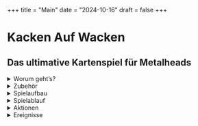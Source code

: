 +++
title = "Main"
date = "2024-10-16"
draft = false
+++


# Kacken Auf Wacken
## Das ultimative Kartenspiel für Metalheads  
  

<details>
  <summary>Worum geht’s?</summary>
 
***


Ihr seid auf dem **Wacken Open Air** und wollt zu euren Lieblingsbands abrocken. Auf den drei Bühnen **„Harder“**, **„Louder“** und **„Faster“** spielen unterschiedliche Bands gleichzeitig, die Entscheidung fällt also nicht immer leicht. Worauf habt ihr gerade Bock? Geht ihr zusammen oder alleine? Habt ihr genug Bier? Und was passiert, wenn ihr gerade jetzt kacken müsst?
Je mehr Songs ihr live seht, desto besser. 
Wenn ihr andere Metalheads mitnehmt, noch besser. 
Und: Es kann nie schaden, ein oder zwei **Bier** mitzunehmen.  

***
</details>

<details>
  <summary>Zubehör</summary>
 
***

<details>
  <summary class="kaw-summary-2">24 „On Stage“-Karten</summary>

<div class="kaw-card-brief"> 
Das sind die Songs, die gerade performt werden.  
Hier spielt z.B. gerade die Band <strong>"Iron Basin"</strong> ihren Song <strong>"Asses High"</strong>.
</div>
 
<div class="kaw-game-hint">
    Diese Karten liegen jeweils auf einer der drei Bühnen <em>"Faster"</em>, <em>"Louder"</em> und <em>"Harder"</em>; außerdem liegt eine im <em>Backstagebereich</em>.
</div>


<div class="kaw-card-sample">                        

| ![Hund](images/vorderseiten/OnStage-Iron-Basin-AssesHigh.png) | ![Hund](images/rueckseiten/OnStage.png) |
|:---------------------------------------------:|:---------------------------------------------:|
| _Beispiel Vorderseite_ | _Rückseite_   |

</div>



</details>


<details>
  <summary class="kaw-summary-2">24 „Rock!“-Karten</summary>
  
_**Das sind die Bands, die ihr gerade gerne live sehen würdet, mit euren Lieblingssongs.  
Wenn ihr z.B. die abgebildete Karte habt, habt ihr total Bock, zur Band "AC/WC" abzurocken.  
Wenn die dann auch noch euren Lieblingssong "Who Made Poo" spielen, würde sich das nochmal auf den Spaßfaktor auswirken.**_

<div class="kaw-card-sample">                         

| ![Hund](images/vorderseiten/ACWC-WhoMadePoo.png) | ![Hund](images/rueckseiten/Rock.png) |
|:---------------------------------------------:|:---------------------------------------------:|
| _Beispiel Vorderseite_ | _Rückseite_   |

</div>



</details>

<details>
  <summary class="kaw-summary-2">24 „Bierstand“-Karten</summary>

<div class="kaw-card-sample">                          

| ![Hund](images/vorderseiten/Bier.png) | ![Hund](images/rueckseiten/Bierstand.png) |
|:---------------------------------------------:|:---------------------------------------------:|
| _Beispiel Vorderseite_ | _Rückseite_   |

</div>

Hier gibt’s Bier. Wenn man Glück hat. 

</details>


<details>
  <summary class="kaw-summary-2">24 „WC“-Karten</summary>

<div class="kaw-card-sample">                        

| ![Hund](images/vorderseiten/Frei.png) | ![Hund](images/rueckseiten/WC.png) |
|:---------------------------------------------:|:---------------------------------------------:|
| _Beispiel Vorderseite_ | _Rückseite_   |

</div>

Fast die einzige Möglichkeit, euer Geschäft zu erledigen.
 
</details>

<details>
  <summary class="kaw-summary-2">6 Karten mit Wacken-Bändchen</summary>

<div class="kaw-card-sample">                         

| ![Hund](images/vorderseiten/4.png) | ![Hund](images/vorderseiten/4.png) |
|:---------------------------------------------:|:---------------------------------------------:|
| _Beispiel Vorderseite_ | _Rückseite_   |

</div>

Wie im richtigen Leben: Wer am Ende die meisten hat, gewinnt.
Zerschneidet diese Karten und verwendet die Wacken-Bändchen als Siegpunkte.  

</details>


***

</details>

<details>
  <summary>Spielaufbau</summary>
 
***

Mischt die Stapel mit den 4 unterschiedlichen Kartenarten gut durch und legt sie als 4 verdeckte Nachziehstapel aus.  
Legt die Wacken-Bändchen neben das Spiel. Das sind eure Gewinnpunkte.

## Baut die Bühnen auf  
Verteilt die Bands auf die 3 Bühnen „Faster“ (links), „Louder“ (Mitte) und „Harder“ (rechts)  folgendermaßen:  
*Zieht von oben jeweils eine „On Stage“-Karte*  
*Wenn die abgebildete Band bereits ausliegt, legt die gezogene Karte dazu*  
*Wenn nicht, legt die gezogene Karte auf die nächste freie Bühne, wenn es eine gibt*  
Macht das so lange, bis eine Karte mit der vierten Band gezogen wird. Diese legt ihr offen auf den „On Stage“-Stapel ab (das ist der Backstage-Bereich, wo sich die Band auf ihren Auftritt vorbereitet).


Im Ergebnis sind das drei offen ausliegende Kartenstapel mit jeweils 1 bis maximal vier Karten. Das Ganze sieht dann etwa so aus:
 
 
 ![Spielfeld](images/Spielfeld.png)
 
***

</details>
<details>
  <summary>Spielablauf</summary>
 
***


Der Spieler mit den längsten Haaren fängt an. 
Regeln für einen Spielzug (genauere Beschreibung der Aktionen siehe „Aktionen“):
Wenn ein Spieler kacken muss (d.h. er hat eine „Kacken“-Karte vor sich liegen), kann er ausschließlich die Aktion „Kacken gehen“ ausführen. Er kann weder Bier holen noch abrocken (auch nicht mit anderen zusammen).
Ansonsten führt er entweder die Aktion „Bock auf Rock“ oder „Bier holen“ aus, d.h. er MUSS eine Karte ziehen. Denkt dran: „Bier holen“ geht nur, wenn ihr weniger als 2 Bier habt.
Wenn er mindestens 1 Bier und eine passende „Rock!“-Karte hat, kann er „Abrocken“; dafür gibt es Wacken-Bändchen! -> siehe „Abrechnen“
Alle Mitspieler, die wollen und können, können mit zur Bühne gehen. Ggf. kann der Spieler „Bier ausgeben“.
Zieht ein Spieler eine „Kacken“-Karte, egal wann und von welchem Stapel (sie sind in den Stapeln „Rock!“ und „Bierstand“ versteckt), legt er diese Karte offen vor sich hin. Er kann im selben Zug noch sein Glück versuchen und sofort „Kacken gehen“. Danach ist sein Zug aber beendet.

Spielende
Das Spiel endet, wenn alle Bands gespielt haben, d.h. wenn alle „On Stage“ – Karten aus dem Spiel sind, oder es keine „Rock!“ – Karten mehr gibt.
Wer die meisten Wacken-Bändchen hat, gewinnt.

***

</details>
<details>
  <summary>Aktionen</summary>
 
***



Man kann auf Wacken jede Menge Dinge tun. Wir beschränken uns in diesem Spiel aber auf die wesentlichen:
Bier holen
Ihr zieht die oberste Karte vom Bierstand. Wenn ihr Glück habt, bekommt ihr ein Bier, das ihr offen vor euch ablegt. Wenn nicht, legt ihr die Karte vor dem Bierstand ab.
Da ihr nur zwei Hände habt, könnt ihr maximal zwei Bier vor euch liegen haben.

Bock auf Rock
Ihr überlegt, auf welche Bands ihr gerade Bock habt: Oberste „Rock!“-Karte ziehen und auf die Hand nehmen. Ihr könnt beliebig viele „Rock!“-Karten auf der Hand haben. Die „Rock!“-Karten, die ihr auf der Hand habt, bilden die Bands ab, auf die ihr gerade Bock habt. Die Songs auf den Karten sind eure Lieblingssongs.
Abrocken
Wenn auf einer der drei Bühnen eine Band spielt, die ihr auch auf der Hand habt, könnt ihr hingehen und abrocken. Das geht aber nur, wenn ihr auch mindestens ein Bier habt! Ihr könnt vorher fragen, ob jemand mitkommt: Jeder Mitspieler, der ebenfalls mindestens ein Bier und mindestens eine passende „Rock!“-Karte hat, kann mitkommen. Alle Spieler, die mitkommen, legen ihr Bier (mindestens eins, höchstens zwei) in die Mitte.

Diese Aktion bringt euch die begehrten Wacken-Bändchen. Wie viele, seht ihr unten unter „Abrechnen“.

Anschließend wird die entsprechende Bühne geräumt (die „On-Stage“ - Karten dieser Bühne kommen aus dem Spiel), und die nächste Band betritt die Bühne (falls noch eine Band im Backstage-Bereich ist):
Die offen ausliegende Karte aus dem Backstage-Bereich wird auf die freie Bühne gelegt, danach wird wie beim Spielaufbau verfahren.
Die „Bier“-Karten aus der Tischmitte kommen zurück auf den Bierstand-Ablagestapel. 

Kacken gehen:
Wenn ihr eine „Kacken“-Karte vor euch liegen habt, ist das alles, was ihr machen könnt: Zieht eine „WC“-Karte. Wenn frei ist, könnt ihr die „Kacken“-Karte ablegen (auf den Ablagestapel des Stapels, wo ihr sie herhabt), wenn nicht, dann nicht.
In beiden Fällen ist danach der nächste Spieler dran. Die gezogene „WC“-Karte kommt auf den Ablagestapel für die „WC“-Karten.

Bier ausgeben:
Wenn ihr zu einer Band abrocken wollt, kann es passieren, dass ein Mitspieler zwar mitgehen würde, weil er passende „Rock“-Karten hat, aber nicht mitkommen kann, weil er kein Bier hat. In diesem Fall könnt ihr zusätzlich in eurem Zug versuchen, ihm ein Bier zu holen, so dass ihr zusammen gehen könnt (Dabei kann es natürlich passieren, dass ihr eine „Kacken“-Karte zieht – Pech gehabt).
Das könnt ihr für alle Spieler machen, die mitkommen wollen.

Quatschen:
Ihr könnt (und solltet) miteinander reden. Z.B. ist es sinnvoll, zu fragen, ob jemand mit zu einer Band kommt. Ihr könnt euch absprechen, ob ihr sofort geht oder später (in der Hoffnung, noch mehr passende „Rock!“-Karten zu ziehen oder dass noch jemand mitkommt).
Ihr könnt auch verraten, welche Karten ihr auf der Hand habt, müsst ihr aber nicht.

Abrechnen
Für jeden Spieler wird die Anzahl der gewonnenen Wacken-Bändchen aus drei Faktoren errechnet:

Anzahl der Songs, die die Band gerade spielt
mal
Anzahl der Biere, die in der Tischmitte liegen
mal
Anzahl der passenden „Rock!“-Karten des jeweiligen Spielers. Dieser Faktor erhöht sich für jeden Lieblingssong, der gerade gespielt wird, um 1.
Beispiel:
Auf der „Louder“-Stage spielen Iron Basin die Songs „Asses High“ und „Fear of the Fart“.

Spieler A geht abrocken: er hat die Iron Basin - „Rock!“-Karten „Asses High“ und „Run to the Pils“ und legt 1 Bier in die Tischmitte.  

Spieler B geht mit: Er hat 2 Bier und eine Iron Basin – „Rock!“- Karte „The Pooper“. Sonst kommt niemand mit.

Punkte für Spieler A:
Anzahl der Songs, die die Band gerade spielt: 2
Anzahl der Biere in der Tischmitte: 3
Anzahl der passenden „Rock!“-Karten: 2 plus 1 Lieblingslied („Asses High“) = 3

Spieler A bekommt also 2 x 3 x 3 = 18 Punkte.

Spieler B hat nur eine passende „Rock!“-Karte und kein Lieblingslied („The Pooper“ wird nicht gespielt), bekommt also 2 x 3 x 1 = 6 Punkte.
 
***

</details>
<details>
  <summary>Ereignisse</summary>
 
***

Im „Rock!“ – Stapel gibt es einige Karten, die keine Band abbilden, sondern Ereignisse darstellen. Zieht der Spieler eine solche „Rock!“ – Karte, wird das entsprechende Ereignis ausgeführt:
 Bier alle
Alle Spieler legen sofort alle ihre Bierkarten auf den Ablagestapel für den Bierstand ab.
 Running Order
Eine Band ist fertig und räumt die Bühne. Welche Bühne das ist („Faster“, „Harder“ oder „Louder“), steht auf der Karte. Für die, die sich nicht merken können, wie die Bühnen heißen, steht dahinter noch die Position der Bühne („links“, „Mitte“ oder „rechts“).
Sollte diese Bühne bereits leer sein, wird die Bühne geräumt, die in klein darunter steht. Wenn die auch leer ist, wird die letzte Bühne geräumt.
Die offen ausliegenden Karten dieser Bühne kommen aus dem Spiel.
Zusätzlich gibt es noch Karten, die selbsterklärend sind. Macht einfach das, was auf der Karte steht.

Anschließend ist der Zug beendet und der nächste Spieler ist dran.
Wenn der „Bierstand“ oder „WC“ – Stapel leer ist, werden die abgelegten Karten gemischt und erneut als verdeckter Nachziehstapel bereitgelegt.

***

</details>
